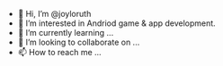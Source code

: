 - 👋 Hi, I’m @joyloruth
- 👀 I’m interested in Andriod game & app development. 
- 🌱 I’m currently learning ...
- 💞️ I’m looking to collaborate on ...
- 📫 How to reach me ...

<!---
joyloruth/joyloruth is a ✨ special ✨ repository because its `README.md` (this file) appears on your GitHub profile.
You can click the Preview link to take a look at your changes.
--->
